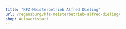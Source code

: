 ```yaml
---
title: "KFZ-Meisterbetrieb Alfred Dieling"
url: /regensburg/kfz-meisterbetrieb-alfred-dieling/
shop: Autowerkstatt
---
```


